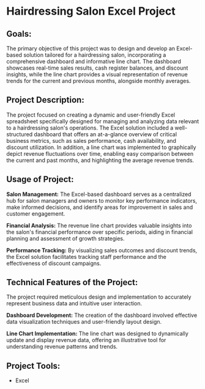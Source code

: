 # Hairdressing Salon Excel Project
## Goals:
The primary objective of this project was to design and develop an Excel-based solution tailored for a hairdressing salon, incorporating a comprehensive dashboard and informative line chart. The dashboard showcases real-time sales results, cash register balances, and discount insights, while the line chart provides a visual representation of revenue trends for the current and previous months, alongside monthly averages.

## Project Description:
The project focused on creating a dynamic and user-friendly Excel spreadsheet specifically designed for managing and analyzing data relevant to a hairdressing salon's operations. The Excel solution included a well-structured dashboard that offers an at-a-glance overview of critical business metrics, such as sales performance, cash availability, and discount utilization. In addition, a line chart was implemented to graphically depict revenue fluctuations over time, enabling easy comparison between the current and past months, and highlighting the average revenue trends.

## Usage of Project:
**Salon Management:** The Excel-based dashboard serves as a centralized hub for salon managers and owners to monitor key performance indicators, make informed decisions, and identify areas for improvement in sales and customer engagement.

**Financial Analysis:** The revenue line chart provides valuable insights into the salon's financial performance over specific periods, aiding in financial planning and assessment of growth strategies.

**Performance Tracking:** By visualizing sales outcomes and discount trends, the Excel solution facilitates tracking staff performance and the effectiveness of discount campaigns.

## Technical Features of the Project:
The project required meticulous design and implementation to accurately represent business data and intuitive user interaction.

**Dashboard Development:** The creation of the dashboard involved effective data visualization techniques and user-friendly layout design.

**Line Chart Implementation:** The line chart was designed to dynamically update and display revenue data, offering an illustrative tool for understanding revenue patterns and trends.

## Project Tools:

- Excel
